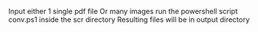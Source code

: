 Input either 1 single pdf file Or many images
run the powershell script conv.ps1 inside the scr directory
Resulting files will be in output directory